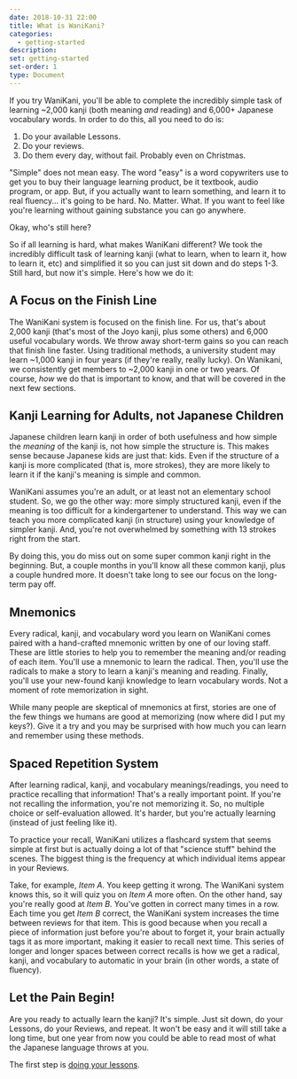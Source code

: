 ```yaml
---
date: 2018-10-31 22:00
title: What is WaniKani?
categories:
  - getting-started
description:
set: getting-started
set-order: 1
type: Document
---
```


If you try WaniKani, you'll be able to complete the incredibly simple task of learning ~2,000 kanji (both meaning _and_ reading) and 6,000+ Japanese vocabulary words. In order to do this, all you need to do is:

1. Do your available Lessons.
2. Do your reviews.
3. Do them every day, without fail. Probably even on Christmas.

"Simple" does not mean easy. The word "easy" is a word copywriters use to get you to buy their language learning product, be it textbook, audio program, or app. But, if you actually want to learn something, and learn it to real fluency... it's going to be hard. No. Matter. What. If you want to feel like you're learning without gaining substance you can go anywhere.

Okay, who's still here?

So if all learning is hard, what makes WaniKani different? We took the incredibly difficult task of learning kanji (what to learn, when to learn it, how to learn it, etc) and simplified it so you can just sit down and do steps 1-3. Still hard, but now it's simple. Here's how we do it:

## A Focus on the Finish Line

The WaniKani system is focused on the finish line. For us, that's about 2,000 kanji (that's most of the Joyo kanji, plus some others) and 6,000 useful vocabulary words. We throw away short-term gains so you can reach that finish line faster. Using traditional methods, a university student may learn ~1,000 kanji in four years (if they're really, really lucky). On Wanikani, we consistently get members to ~2,000 kanji in one or two years. Of course, _how_ we do that is important to know, and that will be covered in the next few sections.

## Kanji Learning for Adults, not Japanese Children

Japanese children learn kanji in order of both usefulness and how simple the _meaning_ of the kanji is, not how simple the structure is. This makes sense because Japanese kids are just that: kids. Even if the structure of a kanji is more complicated (that is, more strokes), they are more likely to learn it if the kanji's meaning is simple and common.

WaniKani assumes you're an adult, or at least not an elementary school student. So, we go the other way: more simply structured kanji, even if the meaning is too difficult for a kindergartener to understand. This way we can teach you more complicated kanji (in structure) using your knowledge of simpler kanji. And, you're not overwhelmed by something with 13 strokes right from the start.

By doing this, you do miss out on some super common kanji right in the beginning. But, a couple months in you'll know all these common kanji, plus a couple hundred more. It doesn't take long to see our focus on the long-term pay off.

## Mnemonics

Every radical, kanji, and vocabulary word you learn on WaniKani comes paired with a hand-crafted mnemonic written by one of our loving staff. These are little stories to help you to remember the meaning and/or reading of each item. You'll use a mnemonic to learn the radical. Then, you'll use the radicals to make a story to learn a kanji's meaning and reading. Finally, you'll use your new-found kanji knowledge to learn vocabulary words. Not a moment of rote memorization in sight.

While many people are skeptical of mnemonics at first, stories are one of the few things we humans are good at memorizing (now where did I put my keys?). Give it a try and you may be surprised with how much you can learn and remember using these methods.

## Spaced Repetition System

After learning radical, kanji, and vocabulary meanings/readings, you need to practice recalling that information! That's a really important point. If you're not recalling the information, you're not memorizing it. So, no multiple choice or self-evaluation allowed. It's harder, but you're actually learning (instead of just feeling like it).

To practice your recall, WaniKani utilizes a flashcard system that seems simple at first but is actually doing a lot of that  "science stuff" behind the scenes. The biggest thing is the frequency at which individual items appear in your Reviews.

Take, for example, _Item A_. You keep getting it wrong. The WaniKani system knows this, so it will quiz you on _Item A_ more often. On the other hand, say you're really good at _Item B_. You've gotten in correct many times in a row. Each time you get _Item B_ correct, the WaniKani system increases the time between reviews for that item. This is good because when you recall a piece of information just before you're about to forget it, your brain actually tags it as more important, making it easier to recall next time. This series of longer and longer spaces between correct recalls is how we get a radical, kanji, and vocabulary to automatic in your brain (in other words, a state of fluency).

## Let the Pain Begin!

Are you ready to actually learn the kanji? It's simple. Just sit down, do your Lessons, do your Reviews, and repeat. It won't be easy and it will still take a long time, but one year from now you could be able to read most of what the Japanese language throws at you.

The first step is [doing your lessons](/getting-started/first-lessons/).
